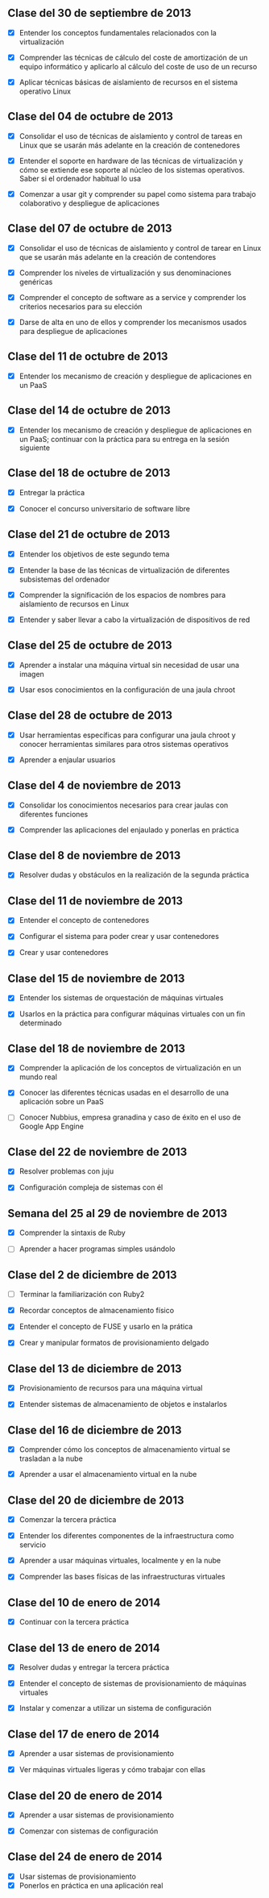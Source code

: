 Clase del 30 de septiembre de 2013
----------------------------------

- [x] Entender los conceptos fundamentales relacionados con la virtualización
- [x] Comprender las técnicas de cálculo del coste de amortización de un equipo informático y aplicarlo al cálculo del coste de uso de un recurso
- [x] Aplicar técnicas básicas de aislamiento de recursos en el sistema operativo Linux


Clase del 04 de octubre de 2013
-------------------------------

- [x] Consolidar el uso de técnicas de aislamiento y control de tareas en Linux que se usarán más adelante en la creación de contenedores
- [x] Entender el soporte en hardware de las técnicas de virtualización y cómo se extiende ese soporte al núcleo de los sistemas operativos. Saber si el ordenador habitual lo usa
- [x] Comenzar a usar git y comprender su papel como sistema para trabajo colaborativo y despliegue de aplicaciones


Clase del 07 de octubre de 2013
-------------------------------

- [x] Consolidar el uso de técnicas de aislamiento y control de tarear en Linux que se usarán más adelante en la creación de contendores
- [x] Comprender los niveles de virtualización y sus denominaciones genéricas
- [x] Comprender el concepto de software as a service y comprender los criterios necesarios para su elección
- [x] Darse de alta en uno de ellos y comprender los mecanismos usados para despliegue de aplicaciones


Clase del 11 de octubre de 2013
-------------------------------

- [x] Entender los mecanismo de creación y despliegue de aplicaciones en un PaaS


Clase del 14 de octubre de 2013
-------------------------------

- [x] Entender los mecanismo de creación y despliegue de aplicaciones en un PaaS; continuar con la práctica para su entrega en la sesión siguiente


Clase del 18 de octubre de 2013
-------------------------------

- [x] Entregar la práctica
- [x] Conocer el concurso universitario de software libre


Clase del 21 de octubre de 2013
-------------------------------

- [x] Entender los objetivos de este segundo tema
- [x] Entender la base de las técnicas de virtualización de diferentes subsistemas del ordenador
- [x] Comprender la significación de los espacios de nombres para aislamiento de recursos en Linux
- [x] Entender y saber llevar a cabo la virtualización de dispositivos de red


Clase del 25 de octubre de 2013
-------------------------------

- [x] Aprender a instalar una máquina virtual sin necesidad de usar una imagen
- [x] Usar esos conocimientos en la configuración de una jaula chroot


Clase del 28 de octubre de 2013
-------------------------------

- [x] Usar herramientas específicas para configurar una jaula chroot y conocer herramientas similares para otros sistemas operativos
- [x] Aprender a enjaular usuarios


Clase del 4 de noviembre de 2013
--------------------------------

- [x] Consolidar los conocimientos necesarios para crear jaulas con diferentes funciones
- [x] Comprender las aplicaciones del enjaulado y ponerlas en práctica


Clase del 8 de noviembre de 2013
--------------------------------

- [x] Resolver dudas y obstáculos en la realización de la segunda práctica


Clase del 11 de noviembre de 2013
---------------------------------

- [x] Entender el concepto de contenedores
- [x] Configurar el sistema para poder crear y usar contenedores
- [x] Crear y usar contenedores


Clase del 15 de noviembre de 2013
---------------------------------

- [x] Entender los sistemas de orquestación de máquinas virtuales
- [x] Usarlos en la práctica para configurar máquinas virtuales con un fin determinado


Clase del 18 de noviembre de 2013
---------------------------------
- [x] Comprender la aplicación de los conceptos de virtualización en un mundo real
- [x] Conocer las diferentes técnicas usadas en el desarrollo de una aplicación sobre un PaaS
- [ ] Conocer Nubbius, empresa granadina y caso de éxito en el uso de Google App Engine


Clase del 22 de noviembre de 2013
---------------------------------

- [x] Resolver problemas con juju
- [x] Configuración compleja de sistemas con él


Semana del 25 al 29 de noviembre de 2013
----------------------------------------

- [x] Comprender la sintaxis de Ruby
- [ ] Aprender a hacer programas simples usándolo


Clase del 2 de diciembre de 2013
--------------------------------

- [ ] Terminar la familiarización con Ruby2
- [x] Recordar conceptos de almacenamiento físico
- [x] Entender el concepto de FUSE y usarlo en la prática
- [x] Crear y manipular formatos de provisionamiento delgado


Clase del 13 de diciembre de 2013
---------------------------------

- [x] Provisionamiento de recursos para una máquina virtual
- [x] Entender sistemas de almacenamiento de objetos e instalarlos


Clase del 16 de diciembre de 2013
---------------------------------

- [x] Comprender cómo los conceptos de almacenamiento virtual se trasladan a la nube
- [x] Aprender a usar el almacenamiento virtual en la nube


Clase del 20 de diciembre de 2013
---------------------------------

- [x] Comenzar la tercera práctica
- [x] Entender los diferentes componentes de la infraestructura como servicio
- [x] Aprender a usar máquinas virtuales, localmente y en la nube
- [x] Comprender las bases físicas de las infraestructuras virtuales


Clase del 10 de enero de 2014
-----------------------------

- [x] Continuar con la tercera práctica


Clase del 13 de enero de 2014
-----------------------------

- [x] Resolver dudas y entregar la tercera práctica
- [x] Entender el concepto de sistemas de provisionamiento de máquinas virtuales
- [x] Instalar y comenzar a utilizar un sistema de configuración


Clase del 17 de enero de 2014
-----------------------------

- [x] Aprender a usar sistemas de provisionamiento
- [x] Ver máquinas virtuales ligeras y cómo trabajar con ellas


Clase del 20 de enero de 2014
-----------------------------

- [x] Aprender a usar sistemas de provisionamiento
- [x] Comenzar con sistemas de configuración


Clase del 24 de enero de 2014
-----------------------------

- [x] Usar sistemas de provisionamiento
- [x] Ponerlos en práctica en una aplicación real
